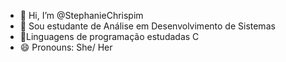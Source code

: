 - 👋 Hi, I’m @StephanieChrispim
- 👀 Sou estudante de Análise em Desenvolvimento de Sistemas
- 🌵Linguagens de programação estudadas C
- 😄 Pronouns: She/ Her
